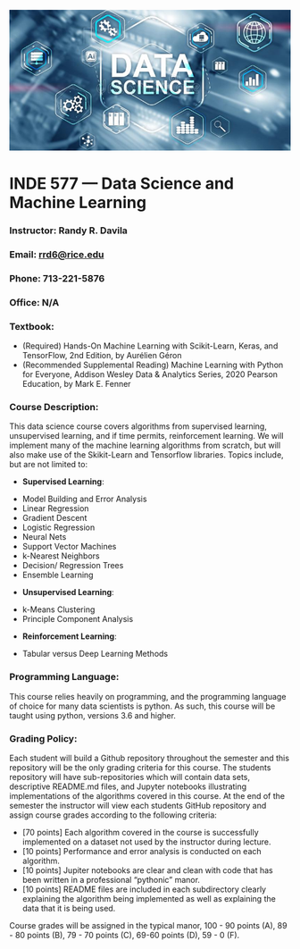 

![image](root_image.jpeg)

# INDE 577 — Data Science and Machine Learning

### Instructor: Randy R. Davila

### Email: rrd6@rice.edu

### Phone: 713-221-5876

### Office: N/A

### Textbook:
* (Required) Hands-On Machine Learning with Scikit-Learn, Keras, and TensorFlow, 2nd Edition, by Aurélien Géron
* (Recommended Supplemental Reading) Machine Learning with Python for Everyone, Addison Wesley Data & Analytics Series, 2020 Pearson Education, by Mark E. Fenner

### Course Description: 
This data science course covers algorithms from supervised learning, unsupervised learning, and if time permits, reinforcement learning. We will implement many of the machine learning algorithms from scratch, but will also make use of the Skikit-Learn and Tensorflow libraries. Topics include, but are not limited to:

* **Supervised Learning**:
- Model Building and Error Analysis
- Linear Regression
- Gradient Descent
- Logistic Regression
- Neural Nets
- Support Vector Machines
- k-Nearest Neighbors
- Decision/ Regression Trees
- Ensemble Learning

* **Unsupervised Learning**:
- k-Means Clustering
- Principle Component Analysis

* **Reinforcement Learning**:
- Tabular versus Deep Learning Methods
 

### Programming Language: 
This course relies heavily on programming, and the programming language of choice for many data scientists is python. As such, this course will be taught using  python, versions 3.6 and higher.

### Grading Policy: 
Each student will build a Github repository throughout the semester and this repository will be the only grading criteria for this course. The students repository will have sub-repositories which will contain data sets, descriptive README.md files, and Jupyter notebooks illustrating implementations of the algorithms covered in this course. At the end of the semester the instructor will view each students GitHub repository and assign course grades according to the following criteria:

* [70 points] Each algorithm covered in the course is successfully implemented on a dataset not used by the instructor during lecture.
* [10 points] Performance and error analysis is conducted on each algorithm.
* [10 points] Jupiter notebooks are clear and clean with code that has been written in a professional “pythonic” manor.
* [10 points] README files are included in each subdirectory clearly explaining the algorithm being implemented as well as explaining the data that it is being used.

Course grades will be assigned in the typical manor,  100 - 90 points (A), 89 - 80 points (B), 79 - 70 points (C), 69-60 points (D), 59 - 0 (F).
 